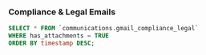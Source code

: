 ### Compliance & Legal Emails

```sql
SELECT * FROM `communications.gmail_compliance_legal`
WHERE has_attachments = TRUE
ORDER BY timestamp DESC;
```
